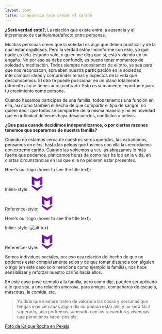 ```yaml
---
layout: post 
title: La ausencia hace crecer el cariño
---
```


**¿Será verdad esto?**, La relación que existe entre la ausencia y el incremento de cariño/amor/afecto entre personas. 

Muchas personas creen que la soledad es algo que deben practicar y de la cual estar orgullosos. Pero la verdad estoy inconforme con esto, ya que nadie es feliz estando solo, y quién me diga que si, está viviendo en un engaño. No por eso se debe confundir, es bueno tener momentos de soledad y meditación. Todos siempre necesitamos de el otro, ya sea para que nos reconozcan, aprueben nuestra participación en la sociedad, intercambiar ideas y comprender temas y aspectos de la vida que desconocemos. El otro te puede posicionar en un plano totalmente diferente al que tienes acostumbrado. Esto es sumamente importante para tu crecimiento como persona.

Cuando hacemos participes de una familia, todos tenemos una función en ella, así como también el hecho de que compartir el tipo de sangre,  no quiere decir que todos se comporten de la misma manera y no es novedad que en infinidad de veces haya desacuerdos, conflictos y peleas. 

**¿Que pasa cuando decidimos independizarnos, o por ciertas razones tenemos que separarnos de nuestra familia?**

Cuando no estamos cerca de nuestros seres queridos, las extrañamos, pensamos en ellos, hasta  las peleas que tuvimos con ella las recordamos con extremo cariño. Cuando las volvemos a ver, las abrazamos lo más fuerte que podemos, platicamos horas de como nos ha ido en la vida, en ciertas circunstancias en las que ella no pidieron estar presentes. 

Here's our logo (hover to see the title text):

Inline-style: 
![alt text](https://github.com/adam-p/markdown-here/raw/master/src/common/images/icon48.png "Logo Title Text 1")

Reference-style: 
![alt text][logo]

[logo]: https://github.com/adam-p/markdown-here/raw/master/src/common/images/icon48.png "Logo Title Text 2"













Here's our logo (hover to see the title text):

Inline-style: 
![alt text]( https://github.com/blog-markreyes77/blog-markreyes77.github.io/blob/138018210e0da761ed57eeaa72b3bf0881502ef2/_posts/Images/pexels-kaique-rocha-307915.jpg " Logo Title Text 1")

Reference-style: 
![alt text][logo]

[logo]: https://github.com/blog-markreyes77/blog-markreyes77.github.io/blob/138018210e0da761ed57eeaa72b3bf0881502ef2/_posts/Images/pexels-kaique-rocha-307915.jpg "Logo Title Text 2"


Somos individuos sociales, por eso esa relación del hecho de que no podemos estar completamente solos y de que tomar distancia con alguien o algo (en este caso solo mencioné como ejemplo la familia), nos hace sensibilizar y reforzar nuestro cariño hacia ellos.

En este caso puse ejemplo a la familia, pero como dije, pueden ser aplicado a lo que sea, a una relación amorosa, para amigos, compañeros de escuela, mascotas, la comida, etc. 

>Yo diría que siempre traten de valorar a las cosas y personas que tengas más cercanas algún día no podrán estar ahí, y no será fácil superarlo, solo podremos superarlo con los recuerdos y vivencias que permitimos hacer posible.


[Foto de Kaique Rocha en Pexels](https://www.pexels.com/es-es/foto/mujer-mirando-a-traves-de-una-ventana-307915/ "Foto de Kaique Rocha en Pexels")
